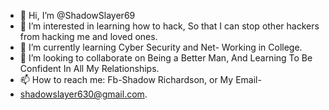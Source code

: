 - 👋 Hi, I’m @ShadowSlayer69
- 👀 I’m interested in learning how to hack, So that
I can stop other hackers from hacking me and loved ones.
- 🌱 I’m currently learning Cyber Security and Net-
Working in College.
- 💞️ I’m looking to collaborate on Being a Better Man,
And Learning To Be Confident In All My Relationships.
- 📫 How to reach me: Fb-Shadow Richardson, or My Email-
- shadowslayer630@gmail.com.

<!---
ShadowSlayer69/ShadowSlayer69 is a ✨ special ✨
repository because its `README.md` (this file)
appears on your GitHub profile.
You can click the Preview link to take a look at
your changes.
--->
